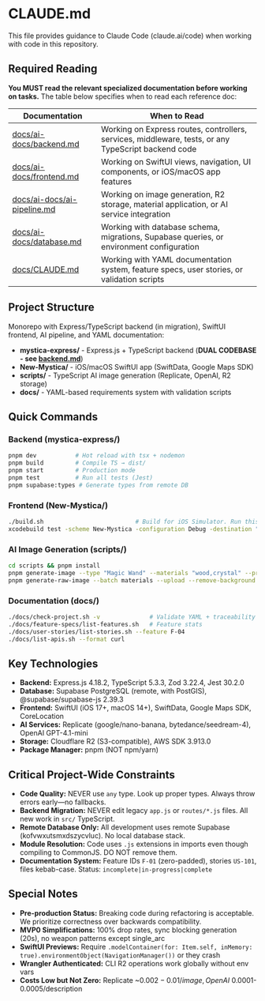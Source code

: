 # CLAUDE.md

This file provides guidance to Claude Code (claude.ai/code) when working with code in this repository.

## Required Reading

**You MUST read the relevant specialized documentation before working on tasks.** The table below specifies when to read each reference doc:

| Documentation | When to Read |
|--------------|--------------|
| [docs/ai-docs/backend.md](docs/ai-docs/backend.md) | Working on Express routes, controllers, services, middleware, tests, or any TypeScript backend code |
| [docs/ai-docs/frontend.md](docs/ai-docs/frontend.md) | Working on SwiftUI views, navigation, UI components, or iOS/macOS app features |
| [docs/ai-docs/ai-pipeline.md](docs/ai-docs/ai-pipeline.md) | Working on image generation, R2 storage, material application, or AI service integration |
| [docs/ai-docs/database.md](docs/ai-docs/database.md) | Working with database schema, migrations, Supabase queries, or environment configuration |
| [docs/CLAUDE.md](docs/CLAUDE.md) | Working with YAML documentation system, feature specs, user stories, or validation scripts |

## Project Structure

Monorepo with Express/TypeScript backend (in migration), SwiftUI frontend, AI pipeline, and YAML documentation:

- **mystica-express/** - Express.js + TypeScript backend (**DUAL CODEBASE - see [backend.md](docs/ai-docs/backend.md)**)
- **New-Mystica/** - iOS/macOS SwiftUI app (SwiftData, Google Maps SDK)
- **scripts/** - TypeScript AI image generation (Replicate, OpenAI, R2 storage)
- **docs/** - YAML-based requirements system with validation scripts

## Quick Commands

### Backend (mystica-express/)
```bash
pnpm dev           # Hot reload with tsx + nodemon
pnpm build         # Compile TS → dist/
pnpm start         # Production mode
pnpm test          # Run all tests (Jest)
pnpm supabase:types # Generate types from remote DB
```

### Frontend (New-Mystica/)
```bash
./build.sh                          # Build for iOS Simulator. Run this when the user asks you to fix xcode build errors
xcodebuild test -scheme New-Mystica -configuration Debug -destination "platform=iOS Simulator,name=iPhone 17 Pro" # Run unit tests
```

### AI Image Generation (scripts/)
```bash
cd scripts && pnpm install
pnpm generate-image --type "Magic Wand" --materials "wood,crystal" --provider gemini
pnpm generate-raw-image --batch materials --upload --remove-background
```

### Documentation (docs/)
```bash
./docs/check-project.sh -v              # Validate YAML + traceability
./docs/feature-specs/list-features.sh   # Feature stats
./docs/user-stories/list-stories.sh --feature F-04
./docs/list-apis.sh --format curl
```

## Key Technologies

- **Backend:** Express.js 4.18.2, TypeScript 5.3.3, Zod 3.22.4, Jest 30.2.0
- **Database:** Supabase PostgreSQL (remote, with PostGIS), @supabase/supabase-js 2.39.3
- **Frontend:** SwiftUI (iOS 17+, macOS 14+), SwiftData, Google Maps SDK, CoreLocation
- **AI Services:** Replicate (google/nano-banana, bytedance/seedream-4), OpenAI GPT-4.1-mini
- **Storage:** Cloudflare R2 (S3-compatible), AWS SDK 3.913.0
- **Package Manager:** pnpm (NOT npm/yarn)

## Critical Project-Wide Constraints

- **Code Quality:** NEVER use `any` type. Look up proper types. Always throw errors early—no fallbacks.
- **Backend Migration:** NEVER edit legacy `app.js` or `routes/*.js` files. All new work in `src/` TypeScript.
- **Remote Database Only:** All development uses remote Supabase (kofvwxutsmxdszycvluc). No local database stack.
- **Module Resolution:** Code uses `.js` extensions in imports even though compiling to CommonJS. DO NOT remove them.
- **Documentation System:** Feature IDs `F-01` (zero-padded), stories `US-101`, files kebab-case. Status: `incomplete|in-progress|complete`

## Special Notes

- **Pre-production Status:** Breaking code during refactoring is acceptable. We prioritize correctness over backwards compatibility.
- **MVP0 Simplifications:** 100% drop rates, sync blocking generation (20s), no weapon patterns except single_arc
- **SwiftUI Previews:** Require `.modelContainer(for: Item.self, inMemory: true).environmentObject(NavigationManager())` or they crash
- **Wrangler Authenticated:** CLI R2 operations work globally without env vars
- **Costs Low but Not Zero:** Replicate ~$0.002-0.01/image, OpenAI ~$0.0001-0.0005/description
